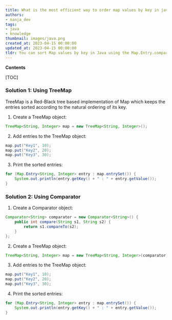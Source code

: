 ```yaml
---
title: What is the most efficient way to order map values by key in java?
authors:
- nanja_dev
tags:
- java
- knowledge
thumbnail: images/java.png
created_at: 2023-04-15 00:00:00
updated_at: 2023-04-15 00:00:00
tldr: You can sort Map values by key in Java using the Map.Entry.comparingByKey() method.
---
```


**Contents**

[TOC]

### Solution 1: Using TreeMap

TreeMap is a Red-Black tree based implementation of Map which keeps the entries sorted according to the natural ordering of its key.

1. Create a TreeMap object:

```java
TreeMap<String, Integer> map = new TreeMap<String, Integer>();
```

2. Add entries to the TreeMap object:

```java
map.put("Key1", 10);
map.put("Key2", 20);
map.put("Key3", 30);
```

3. Print the sorted entries:

```java
for (Map.Entry<String, Integer> entry : map.entrySet()) {
    System.out.println(entry.getKey() + " : " + entry.getValue());
}
```

### Solution 2: Using Comparator

1. Create a Comparator object:

```java
Comparator<String> comparator = new Comparator<String>() {
    public int compare(String s1, String s2) {
        return s1.compareTo(s2);
    }
};
```

2. Create a TreeMap object:

```java
TreeMap<String, Integer> map = new TreeMap<String, Integer>(comparator);
```

3. Add entries to the TreeMap object:

```java
map.put("Key1", 10);
map.put("Key2", 20);
map.put("Key3", 30);
```

4. Print the sorted entries:

```java
for (Map.Entry<String, Integer> entry : map.entrySet()) {
    System.out.println(entry.getKey() + " : " + entry.getValue());
}
```
